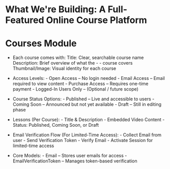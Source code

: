 # What We're Building: A Full-Featured Online Course Platform

# Courses Module

- Each course comes with:
        Title: Clear, searchable course name
        Description: Brief overview of what the - - course covers
        Thumbnail/Image: Visual identity for each course

- Access Levels:
        - Open Access – No login needed
        - Email Access – Email required to view content
        - Purchase Access – Requires one-time payment
        - Logged-In Users Only – (Optional / future scope)

- Course Status Options:
        - Published – Live and accessible to users
        - Coming Soon – Announced but not yet available
        - Draft – Still in editing phase

- Lessons (Per Course):
        - Title & Description
        - Embedded Video Content
        - Status: Published, Coming Soon, or Draft

- Email Verification Flow (For Limited-Time Access):
        - Collect Email from user
        - Send Verification Token
        - Verify Email
        - Activate Session for limited-time access

- Core Models:
        - Email – Stores user emails for access
        - EmailVerificationToken – Manages token-based verification
